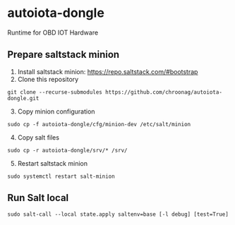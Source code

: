 # autoiota-dongle
Runtime for OBD IOT Hardware

## Prepare saltstack minion
1. Install saltstack minion: https://repo.saltstack.com/#bootstrap
2. Clone this repository
```
git clone --recurse-submodules https://github.com/chroonag/autoiota-dongle.git
```
3. Copy minion configuration
```
sudo cp -f autoiota-dongle/cfg/minion-dev /etc/salt/minion
```
4. Copy salt files
```
sudo cp -r autoiota-dongle/srv/* /srv/
```
5. Restart saltstack minion
```
sudo systemctl restart salt-minion
```

## Run Salt local
```
sudo salt-call --local state.apply saltenv=base [-l debug] [test=True]
```
